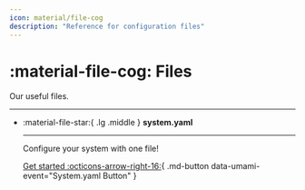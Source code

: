 ```yaml
---
icon: material/file-cog
description: "Reference for configuration files"
---
```


# :material-file-cog: Files

Our useful files.

------

<div class="grid cards" markdown> 

-   :material-file-star:{ .lg .middle } __system.yaml__

    ---

    Configure your system with one file!

    [Get started :octicons-arrow-right-16:](system.md){ .md-button data-umami-event="System.yaml Button" }


</div>